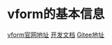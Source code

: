 # vform的基本信息
[vform官网地址](https://vform666.com/)
[开发文档](https://www.yuque.com/visualdev/vform/)
[Gitee地址](https://gitee.com/vdpadmin/VFormBuilds)



